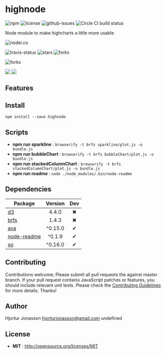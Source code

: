 # highnode

![npm](https://img.shields.io/npm/v/highnode.svg) ![license](https://img.shields.io/npm/l/highnode.svg) ![github-issues](https://img.shields.io/github/issues/hjonasson/highnode.svg)  ![Circle CI build status](https://circleci.com/gh/hjonasson/highnode.svg?style=svg)

Node module to make highcharts a little more usable

![nodei.co](https://nodei.co/npm/highnode.png?downloads=true&downloadRank=true&stars=true)

![travis-status](https://img.shields.io/travis/hjonasson/highnode.svg)
![stars](https://img.shields.io/github/stars/hjonasson/highnode.svg)
![forks](https://img.shields.io/github/forks/hjonasson/highnode.svg)

![forks](https://img.shields.io/github/forks/hjonasson/highnode.svg)

![](https://david-dm.org/hjonasson/highnode/status.svg)
![](https://david-dm.org/hjonasson/highnode/dev-status.svg)

## Features


## Install

`npm install --save highnode`


## Scripts

 - **npm run sparkline** : `browserify -t brfs sparkline/plot.js -o bundle.js`
 - **npm run bubbleChart** : `browserify -t brfs bubbleChart/plot.js -o bundle.js`
 - **npm run stackedColumnChart** : `browserify -t brfs stackedColumnChart/plot.js -o bundle.js`
 - **npm run readme** : `node ./node_modules/.bin/node-readme`

## Dependencies

Package | Version | Dev
--- |:---:|:---:
[d3](https://www.npmjs.com/package/d3) | 4.4.0 | ✖
[brfs](https://www.npmjs.com/package/brfs) | 1.4.3 | ✖
[ava](https://www.npmjs.com/package/ava) | ^0.15.0 | ✔
[node-readme](https://www.npmjs.com/package/node-readme) | ^0.1.9 | ✔
[xo](https://www.npmjs.com/package/xo) | ^0.16.0 | ✔


## Contributing

Contributions welcome; Please submit all pull requests the against master branch. If your pull request contains JavaScript patches or features, you should include relevant unit tests. Please check the [Contributing Guidelines](contributng.md) for more details. Thanks!

## Author

Hjortur Jonasson <hjorturjonasson@gmail.com> undefined

## License

 - **MIT** : http://opensource.org/licenses/MIT
